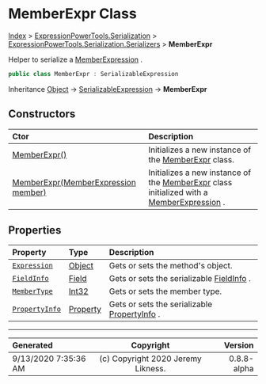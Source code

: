 ﻿# MemberExpr Class

[Index](../index.md) > [ExpressionPowerTools.Serialization](ExpressionPowerTools.Serialization.a.md) > [ExpressionPowerTools.Serialization.Serializers](ExpressionPowerTools.Serialization.Serializers.n.md) > **MemberExpr**

Helper to serialize a [MemberExpression](https://docs.microsoft.com/dotnet/api/system.linq.expressions.memberexpression) .

```csharp
public class MemberExpr : SerializableExpression
```

Inheritance [Object](https://docs.microsoft.com/dotnet/api/system.object) → [SerializableExpression](ExpressionPowerTools.Serialization.Serializers.SerializableExpression.cs.md) → **MemberExpr**

## Constructors

| Ctor | Description |
| :-- | :-- |
| [MemberExpr()](ExpressionPowerTools.Serialization.Serializers.MemberExpr.ctor.md#memberexpr) | Initializes a new instance of the [MemberExpr](ExpressionPowerTools.Serialization.Serializers.MemberExpr.cs.md) class. |
| [MemberExpr(MemberExpression member)](ExpressionPowerTools.Serialization.Serializers.MemberExpr.ctor.md#memberexprmemberexpression-member) | Initializes a new instance of the [MemberExpr](ExpressionPowerTools.Serialization.Serializers.MemberExpr.cs.md) class            initialized with a [MemberExpression](https://docs.microsoft.com/dotnet/api/system.linq.expressions.memberexpression) . |
## Properties

| Property | Type | Description |
| :-- | :-- | :-- |
| [`Expression`](ExpressionPowerTools.Serialization.Serializers.MemberExpr.Expression.prop.md) | [Object](https://docs.microsoft.com/dotnet/api/system.object) | Gets or sets the method's object. |
| [`FieldInfo`](ExpressionPowerTools.Serialization.Serializers.MemberExpr.FieldInfo.prop.md) | [Field](ExpressionPowerTools.Serialization.Serializers.Field.cs.md) | Gets or sets the serializable [FieldInfo](ExpressionPowerTools.Serialization.Serializers.MemberExpr.FieldInfo.prop.md) . |
| [`MemberType`](ExpressionPowerTools.Serialization.Serializers.MemberExpr.MemberType.prop.md) | [Int32](https://docs.microsoft.com/dotnet/api/system.int32) | Gets or sets the member type. |
| [`PropertyInfo`](ExpressionPowerTools.Serialization.Serializers.MemberExpr.PropertyInfo.prop.md) | [Property](ExpressionPowerTools.Serialization.Serializers.Property.cs.md) | Gets or sets the serializable [PropertyInfo](ExpressionPowerTools.Serialization.Serializers.MemberExpr.PropertyInfo.prop.md) . |


---

| Generated | Copyright | Version |
| :-- | :-: | --: |
| 9/13/2020 7:35:36 AM | (c) Copyright 2020 Jeremy Likness. | 0.8.8-alpha |
